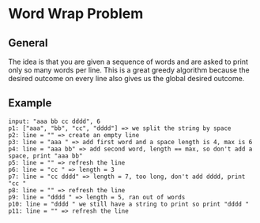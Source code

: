 # Word Wrap Problem

## General
The idea is that you are given a sequence of words and are asked to print only so many words per 
line. This is a great greedy algorithm because the desired outcome on every line also gives us 
the global desired outcome.

## Example
```
input: "aaa bb cc dddd", 6
p1: ["aaa", "bb", "cc", "dddd"] => we split the string by space
p2: line = "" => create an empty line
p3: line = "aaa " => add first word and a space length is 4, max is 6
p4: line = "aaa bb" => add second word, length == max, so don't add a space, print "aaa bb"
p5: line = "" => refresh the line
p6: line = "cc " => length = 3
p7: line = "cc dddd" => length = 7, too long, don't add dddd, print "cc "
p8: line = "" => refresh the line
p9: line = "dddd " => length = 5, ran out of words
p10: line = "dddd " we still have a string to print so print "dddd "
p11: line = "" => refresh the line
```